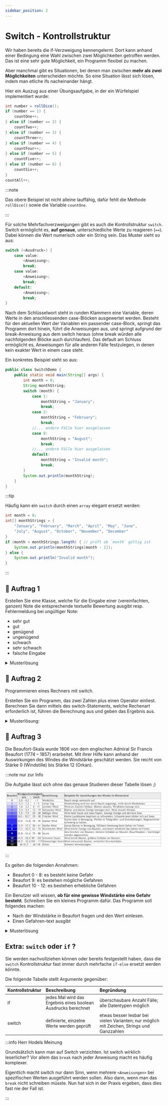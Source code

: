 ```yaml
---
sidebar_position: 2
---
```


# Switch - Kontrollstruktur

Wir haben bereits die if-Verzweigung kennengelernt. Dort kann anhand einer
Bedingung eine Wahl zwischen zwei Möglichkeiten getroffen werden. Das ist eine
sehr gute Möglichkeit, ein Programm flexibel zu machen.

Aber manchmal gibt es Situationen, bei denen man zwischen **mehr als zwei
Möglichkeiten** unterscheiden möchte. So eine Situation lässt sich lösen, indem
man etliche ifs nacheinander hängt.

Hier ein Auszug aus einer Übungsaufgabe, in der ein Würfelspiel implementiert
wurde:

```java
int number = rollDice();
if (number == 1) {
    countOne++;
} else if (number == 2) {
    countTwo++;
} else if (number == 3) {
    countThree++;
} else if (number == 4) {
    countFour++;
} else if (number == 5) {
    countFive++;
} else if (number == 6) {
    countSix++;
}
countAll++;
```

:::note

Das obere Beispiel ist nicht alleine lauffähig, dafür fehlt die Methode
`rollDice()` sowie die Variable `countOne`.

:::

Für solche Mehrfachverzweigungen gibt es auch die Kontrollstruktur `switch`.
Switch ermöglicht es, **auf genaue**, unterschiedliche Werte zu reagieren
(`==`). Dabei können die Wert numerisch oder ein String sein. Das Muster sieht
so aus:

```java
switch (<Ausdruck>) {
    case value:
        <Anweisung>;
        break;
    case value:
        <Anweisung>;
        break;
    default:
        <Anweisung>;
        break;
}
```

Nach dem Schlüsselwort steht in runden Klammern eine Variable, deren Werte in
den anschliessenden case-Blöcken ausgewertet werden. Besteht für den aktuellen
Wert der Variablen ein passender case-Block, springt das Programm dort hinein,
führt die Anweisungen aus, und springt aufgrund der break-Anweisung aus dem
switch heraus (ohne break würden alle nachfolgenden Blöcke auch durchlaufen).
Das default am Schluss ermöglicht es, Anweisungen für alle anderen Fälle
festzulegen, in denen kein exakter Wert in einem case steht.

Ein konkretes Beispiel sieht so aus:

```java
public class SwitchDemo {
    public static void main(String[] args) {
        int month = 8;
        String monthString;
        switch (month) {
            case 1:
                monthString = "January";
                break;
            case 2:
                monthString = "February";
                break;
            //... andere Fälle hier ausgelassen
            case 8:
                monthString = "August";
                break;
            //... andere Fälle hier ausgelassen
            default:
                monthString = "Invalid month";
                break;
        }
        System.out.println(monthString);
    }
}
```

:::tip

Häufig kann ein `switch` durch einen `array` elegant ersetzt werden:

```java
int month = 8;
int[] monthStrings = {
    "January", "February", "March", "April", "May", "June",
    "July", "August", "October", "November", "December"
}
if (month < monthStrings.length) { // prüft ob `month` gültig ist
    System.out.println(monthStrings[month - 1]);
} else {
    System.out.println("Invalid month");
}
```

:::

## :pencil: Auftrag 1

Erstellen Sie eine Klasse, welche für die Eingabe einer (vereinfachten, ganzen)
Note die entsprechende textuelle Bewertung ausgibt resp. Fehlermeldung bei
ungültiger Note:

- sehr gut
- gut
- genügend
- ungenügend
- schwach
- sehr schwach
- falsche Eingabe

<details><summary>Musterlösung</summary>

```java
import mytools.StdInput;

public class A1GradesToText {

	public static void main(String[] args) {

		System.out.print("Note eingeben: ");
		int grade = StdInput.readInt();
		String gradeText = "";

		switch (grade) {
		case 1:
			gradeText = "sehr schwach";
			break;
		case 2:
			gradeText = "schwach";
			break;
		case 3:
			gradeText = "ungenügend";
			break;
		case 4:
			gradeText = "genügend";
			break;
		case 5:
			gradeText = "gut";
			break;
		case 6:
			gradeText = "sehr gut";
			break;
		default:
			gradeText = "falsche Eingabe";
			break;
		}
		System.out.println(gradeText);
	}

}
```

</details>

## :pencil: Auftrag 2

Programmieren eines Rechners mit switch.

Erstellen Sie ein Programm, das zwei Zahlen plus einen Operator einliest.
Berechnen Sie dann mittels des switch-Statements, welche Rechenart erforderlich
ist, führen die Berechnung aus und geben das Ergebnis aus.

<details><summary>Musterlösung:</summary>

```java
import mytools.StdInput;

public class A2Calculator {

	public static void main(String[] args) {
		double firstNumber = StdInput.readDouble("Zahl 1 eingeben: ");
		double secondNumber = StdInput.readDouble("Zahl 2 eingeben: ");
		char operator = StdInput.readChar("Operator eingeben: ");
		double res = 0;

		switch(operator) {
            case '+':
                res = firstNumber + secondNumber;
                break;
            case '-':
                res = firstNumber - secondNumber;
                break;
            case '*':
                res = firstNumber * secondNumber;
                break;
            case '/':
                res = firstNumber / secondNumber;
                break;
		}

		System.out.println("Resultat: " + res);
	}
}
```

</details>

## :pencil: Auftrag 3

Die Beaufort-Skala wurde 1806 von dem englischen Admiral Sir Francis Beaufort
(1774 – 1857) erarbeitet. Mit ihrer Hilfe kann anhand der Auswirkungen des
Windes die Windstärke geschätzt werden. Sie reicht von Stärke 0 (Windstille) bis
Stärke 12 (Orkan).

:::note nur zur Info

Die Aufgabe lässt sich ohne das genaue Studieren dieser Tabelle lösen ;)

![](./images/beauford-skala.jpg)

:::

Es gelten die folgenden Annahmen:

- Beaufort 0 - 8: es besteht keine Gefahr
- Beaufort 9: es bestehen mögliche Gefahren
- Beaufort 10 - 12: es bestehen erhebliche Gefahren

Ein Benutzer will wissen, **ob für eine gewisse Windstärke eine Gefahr
besteht**. Schreiben Sie ein kleines Programm dafür. Das Programm soll folgendes
machen:

- Nach der Windstärke in Beaufort fragen und den Wert einlesen.
- Einen Gefahren-text ausgibt

<details><summary>Musterlösung</summary>

```java
import mytools.StdInput;

public class A3Beaufort {

	public static void main(String[] args) {
		System.out.print("Beaufort-Stufe: ");
		int level = StdInput.readInt();

		switch(level) {
			case 0: // wenn kein `brake` steht springt es zur nächsten Anweisung
			case 1: // wenn kein `brake` steht springt es zur nächsten Anweisung
			case 2: // wenn kein `brake` steht springt es zur nächsten Anweisung
			case 3: // wenn kein `brake` steht springt es zur nächsten Anweisung
			case 4: // wenn kein `brake` steht springt es zur nächsten Anweisung
			case 5: // wenn kein `brake` steht springt es zur nächsten Anweisung
			case 6: // wenn kein `brake` steht springt es zur nächsten Anweisung
			case 7: // wenn kein `brake` steht springt es zur nächsten Anweisung
			case 8:
                // wird von 0-8 ausgeführt
				System.out.println("Es besteht keine Gefahr.");
				break;

			case 9:
				System.out.println("Es bestehen moegliche Gefahren.");
				break;

			case 10: // wenn kein `brake` steht springt es zur nächsten Anweisung
			case 11: // wenn kein `brake` steht springt es zur nächsten Anweisung
			case 12:
                // wird von 10-12 ausgeführt
				System.out.println("Es bestehen erhebliche Gefahren.");
				break;

			default:
				System.out.println("Ungueltige Eingabe");
		}
	}

}
```

Wie ich finde, ist auch hier `if` eleganter:

```java
import mytools.StdInput;

public class A3BeaufortIf {

	public static void main(String[] args) {
		System.out.print("Beaufort-Stufe: ");
		int level = StdInput.readInt();

        if (level <= 8) {
            System.out.println("Es besteht keine Gefahr.");
        } else if (level == 9) {
            System.out.println("Es bestehen moegliche Gefahren.");
        } else if (level <= 12) {
            System.out.println("Es bestehen erhebliche Gefahren.");
        } else {
            System.out.println("Ungueltige Eingabe");
        }
	}

}

```

</details>

## Extra: `switch` oder `if` ?

Sie werden nachvollziehen können oder bereits festgestellt haben, dass die
`switch` Kontrollstruktur fast immer durch mehrfache `if-else` ersetzt werden
könnte.

Die folgende Tabelle stellt Argumente gegenüber:

| Kontrollstruktur | Beschreibung                                                  | Begründung                                                                                |
| :--------------- | :------------------------------------------------------------ | :---------------------------------------------------------------------------------------- |
| if               | jedes Mal wird das Ergebnis eines boolean Ausdrucks berechnet | überschaubare Anzahl Fälle; alle Datentypen möglich                                       |
| switch           | definierte, einzelne Werte werden geprüft                     | etwas besser lesbar bei vielen Varianten; nur möglich mit Zeichen, Strings und Ganzzahlen |

:::info Herr Hodels Meinung

Grundsätzlich kann man auf Switch verzichten. Ist switch wirklich leserlicher?
Vor allem das `break` nach jeder Anweisung macht es häufig komplexer.

Eigentlich macht switch nur dann Sinn, wenn mehrere `<Anweisungen>` bei
spezifischen Werten ausgeführt werden sollen. Also dann, wenn man das `break`
nicht schreiben müsste. Nun hat sich in der Praxis ergeben, dass dies fast nie
der Fall ist.

:::
